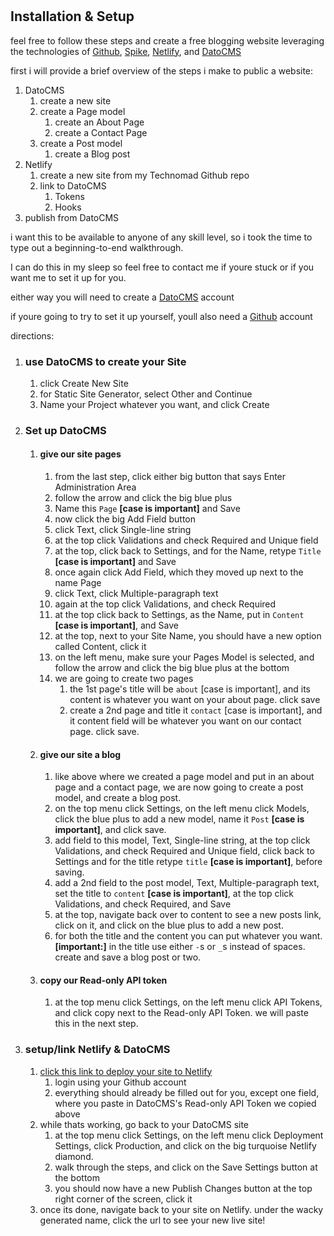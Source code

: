 #



## Installation & Setup

feel free to follow these steps and create a free blogging website leveraging the technologies of [Github](//github.com), [Spike](//spike.cf), [Netlify](//netlify.com), and [DatoCMS](//datocms.com)

first i will provide a brief overview of the steps i make to public a website:

  1. DatoCMS
      1. create a new site
      1. create a Page model
          1. create an About Page
          1. create a Contact Page
      1. create a Post model
          1. create a Blog post
  1. Netlify
      1. create a new site from my Technomad Github repo
      1. link to DatoCMS
          1. Tokens
          1. Hooks
  1. publish from DatoCMS

i want this to be available to anyone of any skill level, so i took the time to type out a beginning-to-end walkthrough.

I can do this in my sleep so feel free to contact me if youre stuck or if you want me to set it up for you.

either way you will need to create a [DatoCMS](//www.datocms.com) account

if youre going to try to set it up yourself, youll also need a [Github](//github.com) account

directions:

1. ### use DatoCMS to create your Site
    1. click Create New Site
    1. for Static Site Generator, select Other and Continue
    1. Name your Project whatever you want, and click Create

1. ### Set up DatoCMS
    1. #### give our site pages
        1. from the last step, click either big button that says Enter Administration Area
        1. follow the arrow and click the big blue plus
        1. Name this `Page` **[case is important]** and Save
        1. now click the big Add Field button
        1. click Text, click Single-line string
        1. at the top click Validations and check Required and Unique field
        1. at the top, click back to Settings, and for the Name, retype `Title` **[case is important]** and Save
        1. once again click Add Field, which they moved up next to the name Page
        1. click Text, click Multiple-paragraph text
        1. again at the top click Validations, and check Required
        1. at the top click back to Settings, as the Name, put in `Content` **[case is important]**, and Save
        1. at the top, next to your Site Name, you should have a new option called Content, click it
        1. on the left menu, make sure your Pages Model is selected, and follow the arrow and click the big blue plus at the bottom
        1. we are going to create two pages
            1. the 1st page's title will be `about` [case is important], and its content is whatever you want on your about page. click save
            1. create a 2nd page and title it `contact` [case is important], and it content field will be whatever you want on our contact page. click save.
    1. #### give our site a blog
        1. like above where we created a page model and put in an about page and a contact page, we are now going to create a post model, and create a blog post.
        1. on the top menu click Settings, on the left menu click Models, click the blue plus to add a new model, name it `Post` **[case is important]**, and click save.
        1. add field to this model, Text, Single-line string, at the top click Validations, and check Required and Unique field, click back to Settings and for the title retype `title` **[case is important]**, before saving.
        1. add a 2nd field to the post model, Text, Multiple-paragraph text, set the title to `content` **[case is important]**, at the top click Validations, and check Required, and Save
        1. at the top, navigate back over to content to see a new posts link, click on it, and click on the blue plus to add a new post.
        1. for both the title and the content you can put whatever you want. **[important:]** in the title use either `-`s or `_`s instead of spaces. create and save a blog post or two.
    1. #### copy our Read-only API token
        1. at the top menu click Settings, on the left menu click API Tokens, and click copy next to the Read-only API Token. we will paste this in the next step.

1. ### setup/link Netlify & DatoCMS
    1. [click this link to deploy your site to Netlify](https://app.netlify.com/start/deploy?repository=https://github.com/wommy/technomad_spike_datocms)
        1. login using your Github account
        1. everything should already be filled out for you, except one field, where you paste in DatoCMS's Read-only API Token we copied above
    1. while thats working, go back to your DatoCMS site
        1. at the top menu click Settings, on the left menu click Deployment Settings, click Production, and click on the big turquoise Netlify diamond.
        1. walk through the steps, and click on the Save Settings button at the bottom
        1. you should now have a new Publish Changes button at the top right corner of the screen, click it
    1. once its done, navigate back to your site on Netlify. under the wacky generated name, click the url to see your new live site!

